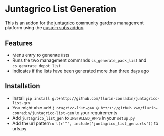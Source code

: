 # Juntagrico List Generation

This is an addon for the [juntagrico](https://github.com/juntagrico/juntagrico) community gardens management platform using the [custom subs addon](https://github.com/juntagrico/juntagrico-custom-sub).

## Features
- Menu entry to generate lists
- Runs the two management commands `cs_generate_pack_list` and `cs_generate_depot_list`
- Indicates if the lists have been generated more than three days ago

## Installation
- Install `pip install git+http://github.com/flurin-conradin/juntagrico-list-gen`
- You might also add `juntagrico-list-gen @ https://github.com/flurin-conradin/juntagrico-list-gen` to your requirements
- Add `juntagrico_list_gen` to `INSTALLED_APPS` in your `setup.py`
- Add the url pattern `url(r'^', include('juntagrico_list_gen.urls'))` to urls.py
